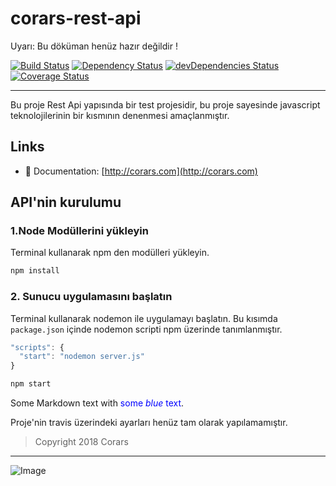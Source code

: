 # corars-rest-api

Uyarı: Bu döküman henüz hazır değildir !

[![Build Status](https://travis-ci.org/med177/corars-rest-api.svg?branch=master)](https://travis-ci.org/med177/corars-rest-api)
[![Dependency Status](https://david-dm.org/med177/corars-rest-api.svg/status.svg)](https://david-dm.org/med177/corars-rest-api)
[![devDependencies Status](https://david-dm.org/med177/corars-rest-api/dev-status.svg)](https://david-dm.org/med177/corars-rest-api?type=dev)
[![Coverage Status](https://img.shields.io/codecov/c/github/med177/corars-rest-api/master.svg)](https://codecov.io/github/med177/corars-rest-api?branch=master)

---

Bu proje Rest Api yapısında bir test projesidir, bu proje sayesinde javascript teknolojilerinin bir kısmının denenmesi amaçlanmıştır.

## Links

- 📘 Documentation: [http://corars.com](http://corars.com)

## API'nin kurulumu

### 1.Node Modüllerini yükleyin

Terminal kullanarak npm den modülleri yükleyin.

```bash
npm install
```

### 2. Sunucu uygulamasını başlatın

Terminal kullanarak nodemon ile uygulamayı başlatın. Bu kısımda `package.json` içinde nodemon scripti npm üzerinde tanımlanmıştır.

```js
"scripts": {
  "start": "nodemon server.js"
}
```

```bash
npm start
```

Some Markdown text with <span style="color:blue">some *blue* text</span>.

Proje'nin travis üzerindeki ayarları henüz tam olarak yapılamamıştır.
>Copyright 2018 Corars
---
![Image](http://corars.com/corars-micro.png)
